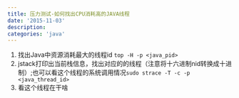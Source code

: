 ```yaml
---
title: 压力测试-如何找出CPU消耗高的JAVA线程
date: '2015-11-03'
description:
categories: 'java'
---
```


1. 找出Java中资源消耗最大的线程id `top -H -p <java_pid>` 
2. jstack打印出当前栈信息，找出对应的的线程（注意将十六进制nid转换成十进制）;也可以看这个线程的系统调用情况`sudo strace -T -c -p <java_thread_id>`
3. 看这个线程在干啥
